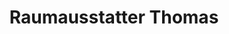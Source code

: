 ---
title: "Raumausstatter Thomas"
url: /bad-endbach/raumausstatter-thomas/
shop: Raumausstattung
---